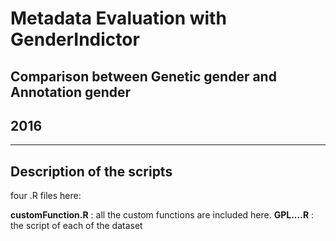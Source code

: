 # Metadata Evaluation with GenderIndictor
## Comparison between Genetic gender and Annotation gender
## 2016
---

## Description of the scripts
four .R files here: 

**customFunction.R** : all the custom functions are included here. 
**GPL....R** : the script of each of the dataset 